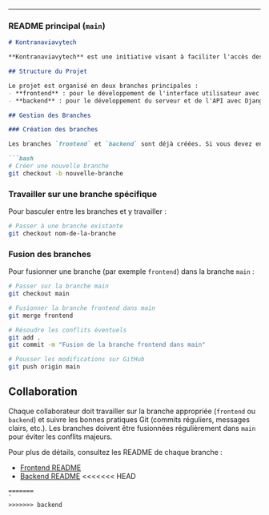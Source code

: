 
---

### **README principal (`main`)**

```markdown
# Kontranaviavytech

**Kontranaviavytech** est une initiative visant à faciliter l'accès des femmes au monde numérique et technologique à travers un forum de partage avancé et personnalisé. Ce projet se divise en deux parties principales : un front-end basé sur React et un back-end basé sur Django. Chaque partie est développée sur des branches séparées pour faciliter la gestion et la collaboration.

## Structure du Projet

Le projet est organisé en deux branches principales :
- **frontend** : pour le développement de l'interface utilisateur avec React.
- **backend** : pour le développement du serveur et de l'API avec Django.

## Gestion des Branches

### Création des branches

Les branches `frontend` et `backend` sont déjà créées. Si vous devez en créer de nouvelles :

```bash
# Créer une nouvelle branche
git checkout -b nouvelle-branche
```

### Travailler sur une branche spécifique

Pour basculer entre les branches et y travailler :

```bash
# Passer à une branche existante
git checkout nom-de-la-branche
```

### Fusion des branches

Pour fusionner une branche (par exemple `frontend`) dans la branche `main` :

```bash
# Passer sur la branche main
git checkout main

# Fusionner la branche frontend dans main
git merge frontend

# Résoudre les conflits éventuels
git add .
git commit -m "Fusion de la branche frontend dans main"

# Pousser les modifications sur GitHub
git push origin main
```

## Collaboration

Chaque collaborateur doit travailler sur la branche appropriée (`frontend` ou `backend`) et suivre les bonnes pratiques Git (commits réguliers, messages clairs, etc.). Les branches doivent être fusionnées régulièrement dans `main` pour éviter les conflits majeurs.

Pour plus de détails, consultez les README de chaque branche :
- [Frontend README](frontend/README.md)
- [Backend README](backend/README.md)
<<<<<<< HEAD
```
=======
`
>>>>>>> backend
